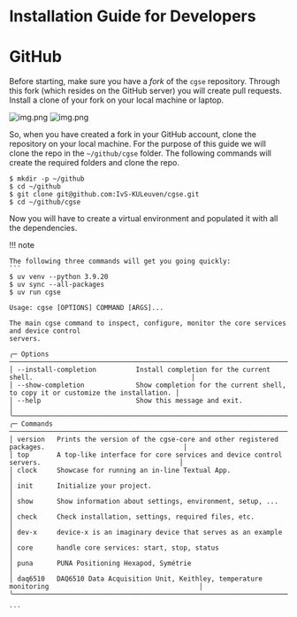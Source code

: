 
# Installation Guide for Developers

# GitHub

Before starting, make sure you have a _fork_ of the `cgse` repository. Through this fork (which 
resides on the GitHub  server) you will create pull requests. Install a clone of your fork on 
your local machine or laptop.

![img.png](../images/github-fork-clone.png#only-light)
![img.png](../images/github-fork-clone-dark.png#only-dark)


So, when you have created a fork in your GitHub account, clone the repository on your local 
machine.  For the purpose of this guide we will clone the repo in the `~/github/cgse` folder. 
The following commands will create the required folders and clone the repo.

```shell
$ mkdir -p ~/github
$ cd ~/github
$ git clone git@github.com:IvS-KULeuven/cgse.git
$ cd ~/github/cgse
```

Now you will have to create a virtual environment and populated it with all the dependencies. 

!!! note

    The following three commands will get you going quickly:
    ```
    $ uv venv --python 3.9.20
    $ uv sync --all-packages
    $ uv run cgse
    
    Usage: cgse [OPTIONS] COMMAND [ARGS]...

    The main cgse command to inspect, configure, monitor the core services and device control 
    servers.
    
    ╭─ Options ──────────────────────────────────────────────────────────────────────────────────────────────────────╮
    │ --install-completion          Install completion for the current shell.                                        │
    │ --show-completion             Show completion for the current shell, to copy it or customize the installation. │
    │ --help                        Show this message and exit.                                                      │
    ╰────────────────────────────────────────────────────────────────────────────────────────────────────────────────╯
    ╭─ Commands ─────────────────────────────────────────────────────────────────────────────────────────────────────╮
    │ version   Prints the version of the cgse-core and other registered packages.                                   │
    │ top       A top-like interface for core services and device control servers.                                   │
    │ clock     Showcase for running an in-line Textual App.                                                         │
    │ init      Initialize your project.                                                                             │
    │ show      Show information about settings, environment, setup, ...                                             │
    │ check     Check installation, settings, required files, etc.                                                   │
    │ dev-x     device-x is an imaginary device that serves as an example                                            │
    │ core      handle core services: start, stop, status                                                            │
    │ puna      PUNA Positioning Hexapod, Symétrie                                                                   │
    │ daq6510   DAQ6510 Data Acquisition Unit, Keithley, temperature monitoring                                      │
    ╰────────────────────────────────────────────────────────────────────────────────────────────────────────────────╯

    ```
